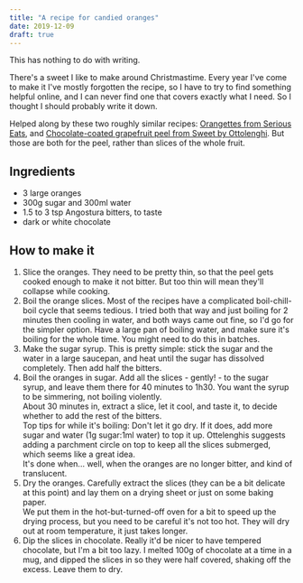 ```yaml
---
title: "A recipe for candied oranges"
date: 2019-12-09
draft: true
---
```


This has nothing to do with writing.

There's a sweet I like to make around Christmastime. Every year I've come to make it I've mostly forgotten the recipe, so I have to try to find something helpful online, and I can never find one that covers exactly what I need. So I thought I should probably write it down.

Helped along by these two roughly similar recipes: [Orangettes from Serious Eats](https://www.seriouseats.com/recipes/2012/01/orangettes-recipe-how-to-make-chocolate-orange.html), and [Chocolate-coated grapefruit peel from Sweet by Ottolenghi](http://mapetitekuhinjica.blogspot.com/2017/12/candied-grapefruit-peel-dipped-in-dark.html). But those are both for the peel, rather than slices of the whole fruit.

## Ingredients

- 3 large oranges
- 300g sugar and 300ml water
- 1.5 to 3 tsp Angostura bitters, to taste
- dark or white chocolate

## How to make it

1. Slice the oranges. They need to be pretty thin, so that the peel gets cooked enough to make it not bitter. But too thin will mean they'll collapse while cooking.
2. Boil the orange slices. Most of the recipes have a complicated boil-chill-boil cycle that seems tedious. I tried both that way and just boiling for 2 minutes then cooling in water, and both ways came out fine, so I'd go for the simpler option. Have a large pan of boiling water, and make sure it's boiling for the whole time. You might need to do this in batches.
3. Make the sugar syrup. This is pretty simple: stick the sugar and the water in a large saucepan, and heat until the sugar has dissolved completely. Then add half the bitters.
4. Boil the oranges in sugar. Add all the slices - gently! - to the sugar syrup, and leave them there for 40 minutes to 1h30. You want the syrup to be simmering, not boiling violently.
<br> About 30 minutes in, extract a slice, let it cool, and taste it, to decide whether to add the rest of the bitters.
<br> Top tips for while it's boiling: Don't let it go dry. If it does, add more sugar and water (1g sugar:1ml water) to top it up. Ottelenghis suggests adding a parchment circle on top to keep all the slices submerged, which seems like a great idea.
<br> It's done when... well, when the oranges are no longer bitter, and kind of translucent.
5. Dry the oranges. Carefully extract the slices (they can be a bit delicate at this point) and lay them on a drying sheet or just on some baking paper.
<br> We put them in the hot-but-turned-off oven for a bit to speed up the drying process, but you need to be careful it's not too hot. They will dry out at room temperature, it just takes longer.
6. Dip the slices in chocolate. Really it'd be nicer to have tempered chocolate, but I'm a bit too lazy. I melted 100g of chocolate at a time in a mug, and dipped the slices in so they were half covered, shaking off the excess. Leave them to dry.
